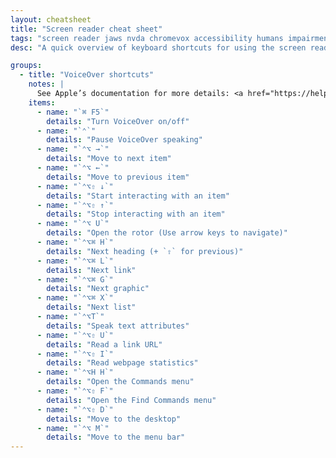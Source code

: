 ```yaml
---
layout: cheatsheet
title: "Screen reader cheat sheet"
tags: "screen reader jaws nvda chromevox accessibility humans impairments visual mobility dexterity auditory cognitive color blindness memory deafness transcript captions wai aria landmark roles skip links focus styles tools total validator screen readers VoiceOver braille"
desc: "A quick overview of keyboard shortcuts for using the screen reader on your computer."

groups:
  - title: "VoiceOver shortcuts"
    notes: |
      See Apple’s documentation for more details: <a href="https://help.apple.com/voiceover/mac/">https://help.apple.com/voiceover/mac/</a>
    items:
      - name: "`⌘ F5`"
        details: "Turn VoiceOver on/off"
      - name: "`⌃`"
        details: "Pause VoiceOver speaking"
      - name: "`⌃⌥ →`"
        details: "Move to next item"
      - name: "`⌃⌥ ←`"
        details: "Move to previous item"
      - name: "`⌃⌥⇧ ↓`"
        details: "Start interacting with an item"
      - name: "`⌃⌥⇧ ↑`"
        details: "Stop interacting with an item"
      - name: "`⌃⌥ U`"
        details: "Open the rotor (Use arrow keys to navigate)"
      - name: "`⌃⌥⌘ H`"
        details: "Next heading (+ `⇧` for previous)"
      - name: "`⌃⌥⌘ L`"
        details: "Next link"
      - name: "`⌃⌥⌘ G`"
        details: "Next graphic"
      - name: "`⌃⌥⌘ X`"
        details: "Next list"
      - name: "`⌃⌥T`"
        details: "Speak text attributes"
      - name: "`⌃⌥⇧ U`"
        details: "Read a link URL"
      - name: "`⌃⌥⇧ I`"
        details: "Read webpage statistics"
      - name: "`⌃⌥H H`"
        details: "Open the Commands menu"
      - name: "`⌃⌥⇧ F`"
        details: "Open the Find Commands menu"
      - name: "`⌃⌥⇧ D`"
        details: "Move to the desktop"
      - name: "`⌃⌥ M`"
        details: "Move to the menu bar"
---
```

